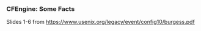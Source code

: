 ### CFEngine: Some Facts

Slides 1-6 from https://www.usenix.org/legacy/event/config10/burgess.pdf

